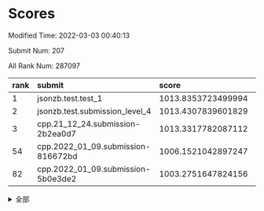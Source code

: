 # Scores

Modified Time: 2022-03-03 00:40:13

Submit Num: 207

All Rank Num: 287097

| rank |               submit               |       score        |       sigma        | pk_num |
| :--- | :--------------------------------- | :----------------- | :----------------- | :----- |
| 1    | jsonzb.test.test_1                 | 1013.8353723499994 | 0.8522782901754409 | 5547   |
| 2    | jsonzb.test.submission_level_4     | 1013.4307839601829 | 0.8359903990482205 | 5552   |
| 3    | cpp.21_12_24.submission-2b2ea0d7   | 1013.3317782087112 | 0.8105618157760685 | 5548   |
| 54   | cpp.2022_01_09.submission-816672bd | 1006.1521042897247 | 0.7208624422485492 | 5550   |
| 82   | cpp.2022_01_09.submission-5b0e3de2 | 1003.2751647824156 | 0.7041713318797337 | 5542   |


<details>
<summary>全部</summary>

| rank |                 submit                 |       score        |       sigma        | pk_num |
| :--- | :------------------------------------- | :----------------- | :----------------- | :----- |
| 1    | jsonzb.test.test_1                     | 1013.8353723499994 | 0.8522782901754409 | 5547   |
| 2    | jsonzb.test.submission_level_4         | 1013.4307839601829 | 0.8359903990482205 | 5552   |
| 3    | cpp.21_12_24.submission-2b2ea0d7       | 1013.3317782087112 | 0.8105618157760685 | 5548   |
| 4    | gobigger.level_3.submission_level_3_48 | 1011.8615187858579 | 0.7992400115367922 | 5545   |
| 5    | gobigger.level_3.submission_level_3_42 | 1011.8496300395346 | 0.7575012873463025 | 5552   |
| 6    | gobigger.level_3.submission_level_3_45 | 1011.8352986771893 | 0.796559768818065  | 5548   |
| 7    | gobigger.level_3.submission_level_3_19 | 1011.5704751161759 | 0.7738028906714283 | 5547   |
| 8    | gobigger.level_3.submission_level_3_47 | 1010.8961838589347 | 0.8020555703357352 | 5548   |
| 9    | gobigger.level_3.submission_level_3_34 | 1010.7275348485185 | 0.797149065950996  | 5549   |
| 10   | gobigger.level_3.submission_level_3_44 | 1010.722675585838  | 0.7815391178603841 | 5548   |
| 11   | gobigger.level_3.submission_level_3_1  | 1010.6283179072904 | 0.7875103375871271 | 5550   |
| 12   | gobigger.level_3.submission_level_3_7  | 1010.492659743419  | 0.7685977212796787 | 5548   |
| 13   | gobigger.level_3.submission_level_3_36 | 1010.4309833674755 | 0.7947680077631338 | 5553   |
| 14   | gobigger.level_3.submission_level_3_40 | 1010.3877194023893 | 0.7583871539720448 | 5549   |
| 15   | gobigger.level_3.submission_level_3_35 | 1010.2451817181758 | 0.7651721405638213 | 5550   |
| 16   | gobigger.level_3.submission_level_3_3  | 1010.1588518333444 | 0.7730226628264338 | 5543   |
| 17   | gobigger.level_3.submission_level_3_2  | 1010.1486600187666 | 0.754502301625556  | 5550   |
| 18   | gobigger.level_3.submission_level_3_0  | 1010.067658589395  | 0.7425165301246207 | 5545   |
| 19   | gobigger.level_3.submission_level_3_15 | 1010.062820792159  | 0.7767235425950298 | 5547   |
| 20   | gobigger.level_3.submission_level_3_20 | 1010.0524593455407 | 0.7648842326523367 | 5538   |
| 21   | gobigger.level_3.submission_level_3_30 | 1010.0457541703856 | 0.7684899924843918 | 5545   |
| 22   | gobigger.level_3.submission_level_3_38 | 1010.032111113689  | 0.7689188980734557 | 5548   |
| 23   | gobigger.level_3.submission_level_3_24 | 1010.0287720989484 | 0.7694257311190843 | 5548   |
| 24   | gobigger.level_3.submission_level_3_13 | 1009.992961809427  | 0.743790394891532  | 5548   |
| 25   | gobigger.level_3.submission_level_3_12 | 1009.9701874959193 | 0.7615471387890205 | 5547   |
| 26   | gobigger.level_3.submission_level_3_16 | 1009.9626573270378 | 0.7520368858880165 | 5547   |
| 27   | gobigger.level_3.submission_level_3_5  | 1009.9541544748354 | 0.7546686110349523 | 5543   |
| 28   | gobigger.level_3.submission_level_3_22 | 1009.9313675454305 | 0.7636865315617182 | 5547   |
| 29   | gobigger.level_3.submission_level_3_32 | 1009.9188644208788 | 0.7434810739827895 | 5549   |
| 30   | gobigger.level_3.submission_level_3_21 | 1009.9078022976383 | 0.7621877443286801 | 5548   |
| 31   | gobigger.level_3.submission_level_3_8  | 1009.8772140950801 | 0.7772081717662753 | 5550   |
| 32   | gobigger.level_3.submission_level_3_6  | 1009.8702557462748 | 0.7482539260006256 | 5542   |
| 33   | gobigger.level_3.submission_level_3_43 | 1009.8120183758529 | 0.7515361802468725 | 5546   |
| 34   | gobigger.level_3.submission_level_3_39 | 1009.778581277079  | 0.7473110775780001 | 5547   |
| 35   | gobigger.level_3.submission_level_3_23 | 1009.7224975525273 | 0.7367937648230847 | 5545   |
| 36   | gobigger.level_3.submission_level_3_33 | 1009.7218125642933 | 0.7515257710228207 | 5548   |
| 37   | gobigger.level_3.submission_level_3_14 | 1009.7120358384359 | 0.7700798612190477 | 5542   |
| 38   | gobigger.level_3.submission_level_3_9  | 1009.6725479005931 | 0.7547841576034585 | 5553   |
| 39   | gobigger.level_3.submission_level_3_26 | 1009.5547693339665 | 0.7574579382658391 | 5549   |
| 40   | gobigger.level_3.submission_level_3_18 | 1009.4912578724379 | 0.7453970198727498 | 5548   |
| 41   | gobigger.level_3.submission_level_3_17 | 1009.3881091446951 | 0.7424429514092364 | 5538   |
| 42   | gobigger.level_3.submission_level_3_25 | 1009.3061566524573 | 0.765648113169434  | 5545   |
| 43   | gobigger.level_3.submission_level_3_37 | 1009.2546082676124 | 0.7362578170189947 | 5544   |
| 44   | gobigger.level_3.submission_level_3_46 | 1009.2352391554724 | 0.7443549149120351 | 5551   |
| 45   | gobigger.level_3.submission_level_3_4  | 1009.1867489369749 | 0.741174156624637  | 5540   |
| 46   | gobigger.level_3.submission_level_3_10 | 1009.0767042133355 | 0.7571517610254201 | 5549   |
| 47   | gobigger.level_3.submission_level_3_49 | 1008.8824392586614 | 0.7471493936775376 | 5551   |
| 48   | gobigger.level_3.submission_level_3_28 | 1008.8700322347768 | 0.7416961895744573 | 5544   |
| 49   | gobigger.level_3.submission_level_3_27 | 1008.7535829595087 | 0.7689604069600592 | 5546   |
| 50   | gobigger.level_3.submission_level_3_29 | 1008.6981459276492 | 0.7380650877830192 | 5539   |
| 51   | gobigger.level_3.submission_level_3_31 | 1008.5916836577521 | 0.7486368618686382 | 5551   |
| 52   | gobigger.level_3.submission_level_3_11 | 1008.4703149443015 | 0.7501570467246895 | 5552   |
| 53   | gobigger.level_3.submission_level_3_41 | 1008.165171732212  | 0.7375238204033062 | 5552   |
| 54   | cpp.2022_01_09.submission-816672bd     | 1006.1521042897247 | 0.7208624422485492 | 5550   |
| 55   | gobigger.level_1.submission_level_1_45 | 1005.2248452014412 | 0.7290821268589209 | 5547   |
| 56   | gobigger.level_1.submission_level_1_41 | 1004.7187542890864 | 0.7190452769113321 | 5551   |
| 57   | gobigger.level_1.submission_level_1_2  | 1004.4785487613552 | 0.7216078639724051 | 5550   |
| 58   | gobigger.level_1.submission_level_1_31 | 1004.4687258497964 | 0.7195634548483384 | 5547   |
| 59   | gobigger.level_1.submission_level_1_11 | 1004.1708365171157 | 0.7173962186234196 | 5545   |
| 60   | gobigger.level_1.submission_level_1_4  | 1004.1435638601944 | 0.7248857528673712 | 5547   |
| 61   | gobigger.level_1.submission_level_1_39 | 1004.1356269165092 | 0.7223620507052274 | 5549   |
| 62   | gobigger.level_1.submission_level_1_10 | 1004.0924309775414 | 0.7126245544813977 | 5548   |
| 63   | gobigger.level_1.submission_level_1_1  | 1004.0703306867227 | 0.7247051244998227 | 5545   |
| 64   | gobigger.level_1.submission_level_1_24 | 1003.9441075397006 | 0.7203251889290884 | 5553   |
| 65   | gobigger.level_1.submission_level_1_28 | 1003.9405160180897 | 0.7360889212365859 | 5551   |
| 66   | gobigger.level_1.submission_level_1_12 | 1003.8460808026275 | 0.7055037113016575 | 5548   |
| 67   | gobigger.level_1.submission_level_1_16 | 1003.824931178729  | 0.7144836371270216 | 5549   |
| 68   | gobigger.level_1.submission_level_1_32 | 1003.8120961756773 | 0.7207002265566473 | 5549   |
| 69   | gobigger.level_1.submission_level_1_38 | 1003.7996379833666 | 0.7156514035000399 | 5547   |
| 70   | gobigger.level_1.submission_level_1_20 | 1003.6533836089624 | 0.7291891571551845 | 5544   |
| 71   | gobigger.level_1.submission_level_1_46 | 1003.6506810747816 | 0.7163523620487549 | 5550   |
| 72   | gobigger.level_1.submission_level_1_15 | 1003.6305379909289 | 0.7156271033795218 | 5547   |
| 73   | gobigger.level_1.submission_level_1_5  | 1003.6257471567229 | 0.7049797486392707 | 5548   |
| 74   | gobigger.level_1.submission_level_1_43 | 1003.6232099015914 | 0.7237521427337961 | 5548   |
| 75   | gobigger.level_1.submission_level_1_33 | 1003.5840365807153 | 0.7151974381825981 | 5547   |
| 76   | gobigger.level_1.submission_level_1_44 | 1003.579628102757  | 0.7195597891517403 | 5552   |
| 77   | gobigger.level_1.submission_level_1_8  | 1003.5197270207387 | 0.7185643021790671 | 5546   |
| 78   | gobigger.level_1.submission_level_1_19 | 1003.4870072746925 | 0.7158195793626251 | 5549   |
| 79   | gobigger.level_1.submission_level_1_49 | 1003.4408108806015 | 0.7137392691038337 | 5547   |
| 80   | gobigger.level_1.submission_level_1_22 | 1003.3775583925818 | 0.7240702598155423 | 5544   |
| 81   | gobigger.level_1.submission_level_1_48 | 1003.3684982223865 | 0.7050689882638497 | 5546   |
| 82   | cpp.2022_01_09.submission-5b0e3de2     | 1003.2751647824156 | 0.7041713318797337 | 5542   |
| 83   | gobigger.level_1.submission_level_1_47 | 1003.1730626489181 | 0.7127543878477529 | 5547   |
| 84   | gobigger.level_1.submission_level_1_0  | 1003.149148710348  | 0.6960435493666992 | 5554   |
| 85   | gobigger.level_1.submission_level_1_26 | 1003.1087398990464 | 0.7230790926199249 | 5550   |
| 86   | gobigger.level_1.submission_level_1_7  | 1003.0849419661779 | 0.7218755454910634 | 5546   |
| 87   | gobigger.level_1.submission_level_1_23 | 1003.0531799579913 | 0.7180673295009107 | 5548   |
| 88   | gobigger.level_1.submission_level_1_35 | 1003.0148651746028 | 0.7172492018437051 | 5547   |
| 89   | gobigger.level_1.submission_level_1_29 | 1002.9680778071967 | 0.7293747848614126 | 5550   |
| 90   | gobigger.level_1.submission_level_1_17 | 1002.9470443414561 | 0.7156451676718715 | 5549   |
| 91   | gobigger.level_1.submission_level_1_27 | 1002.8430473484113 | 0.7385488633228989 | 5546   |
| 92   | gobigger.level_1.submission_level_1_42 | 1002.7439836793088 | 0.7187474284685672 | 5545   |
| 93   | gobigger.level_1.submission_level_1_37 | 1002.7436657280177 | 0.7277136208865522 | 5550   |
| 94   | gobigger.level_1.submission_level_1_18 | 1002.734931106987  | 0.7052232415133612 | 5550   |
| 95   | gobigger.level_1.submission_level_1_9  | 1002.7201503781222 | 0.7074718100165676 | 5554   |
| 96   | gobigger.level_1.submission_level_1_30 | 1002.4698896827043 | 0.715902669995572  | 5548   |
| 97   | gobigger.level_1.submission_level_1_13 | 1002.4213495462876 | 0.7065574111825138 | 5543   |
| 98   | gobigger.level_1.submission_level_1_34 | 1002.3962679231386 | 0.7278317847216285 | 5541   |
| 99   | gobigger.level_1.submission_level_1_36 | 1002.307594865339  | 0.7105590186939641 | 5546   |
| 100  | gobigger.level_1.submission_level_1_21 | 1002.2923515519317 | 0.7023206034033284 | 5543   |
| 101  | gobigger.level_1.submission_level_1_25 | 1002.1064648671484 | 0.7092495577231409 | 5549   |
| 102  | gobigger.level_1.submission_level_1_14 | 1002.0718056054847 | 0.7133363668617899 | 5547   |
| 103  | gobigger.level_1.submission_level_1_3  | 1001.7592354709377 | 0.7236577855124506 | 5551   |
| 104  | gobigger.level_1.submission_level_1_40 | 1001.5030803309909 | 0.7252039097679317 | 5548   |
| 105  | gobigger.level_1.submission_level_1_6  | 1001.449677672984  | 0.7047626975793627 | 5545   |
| 106  | gobigger.random.submission_random_37   | 998.0938189413935  | 0.7131020264932912 | 5551   |
| 107  | gobigger.random.submission_random_13   | 997.7695769909793  | 0.7077546384332541 | 5548   |
| 108  | gobigger.random.submission_random_22   | 996.9894634562651  | 0.7232500942018895 | 5551   |
| 109  | gobigger.random.submission_random_12   | 996.9743495389935  | 0.7001555868209051 | 5548   |
| 110  | gobigger.random.submission_random_34   | 996.8615480043615  | 0.7108966492610912 | 5550   |
| 111  | gobigger.random.submission_random_48   | 996.7916062216312  | 0.7146007109690818 | 5545   |
| 112  | gobigger.random.submission_random_10   | 996.7134120293093  | 0.7121489729671984 | 5543   |
| 113  | gobigger.random.submission_random_24   | 996.7080560798744  | 0.7113857761243889 | 5548   |
| 114  | gobigger.random.submission_random_30   | 996.6684255242335  | 0.7183028430080713 | 5548   |
| 115  | gobigger.random.submission_random_49   | 996.6582353809955  | 0.7039696238599017 | 5547   |
| 116  | gobigger.random.submission_random_20   | 996.6132766789333  | 0.7016316174494764 | 5551   |
| 117  | gobigger.random.submission_random_5    | 996.5856453965131  | 0.7112559711320949 | 5550   |
| 118  | gobigger.random.submission_random_45   | 996.4696323299609  | 0.6991818845641402 | 5545   |
| 119  | gobigger.random.submission_random_43   | 996.3972112082693  | 0.7063371429194174 | 5547   |
| 120  | gobigger.random.submission_random_44   | 996.3948968223488  | 0.7201778919899984 | 5547   |
| 121  | gobigger.random.submission_random_31   | 996.3883758586555  | 0.7144996381966111 | 5550   |
| 122  | gobigger.random.submission_random_40   | 996.3025783733833  | 0.6973217693309003 | 5552   |
| 123  | gobigger.random.submission_random_14   | 996.2092312805532  | 0.7108191292719835 | 5548   |
| 124  | gobigger.random.submission_random_11   | 996.2037182175737  | 0.7221815016534887 | 5548   |
| 125  | gobigger.random.submission_random_19   | 996.1507208825508  | 0.7050113751794646 | 5544   |
| 126  | gobigger.random.submission_random_28   | 996.1444866763904  | 0.7166967883572001 | 5550   |
| 127  | gobigger.random.submission_random_32   | 996.1296546146232  | 0.7265070576434401 | 5550   |
| 128  | gobigger.random.submission_random_17   | 996.1192269052086  | 0.7124361795670764 | 5546   |
| 129  | gobigger.random.submission_random_26   | 996.1060564924591  | 0.7020561230969311 | 5551   |
| 130  | gobigger.random.submission_random_38   | 996.095590733605   | 0.7238133590535429 | 5551   |
| 131  | gobigger.random.submission_random_42   | 996.0259739247713  | 0.70758078423952   | 5547   |
| 132  | gobigger.random.submission_random_9    | 996.0164696815796  | 0.7233207949174875 | 5545   |
| 133  | gobigger.random.submission_random_35   | 995.9914209630773  | 0.7110078018591117 | 5546   |
| 134  | gobigger.random.submission_random_0    | 995.9466442581707  | 0.7185117688387853 | 5545   |
| 135  | gobigger.random.submission_random_36   | 995.9348419155617  | 0.7030982246171562 | 5546   |
| 136  | gobigger.random.submission_random_47   | 995.9244772744369  | 0.7030883378923728 | 5542   |
| 137  | gobigger.random.submission_random_23   | 995.8792279623698  | 0.7211419958974021 | 5547   |
| 138  | gobigger.random.submission_random_1    | 995.8588045991953  | 0.7200708616999638 | 5550   |
| 139  | gobigger.random.submission_random_2    | 995.8458962896757  | 0.7075840023034617 | 5549   |
| 140  | gobigger.random.submission_random_16   | 995.8257993545627  | 0.7108157471194972 | 5547   |
| 141  | gobigger.random.submission_random_46   | 995.7701765310366  | 0.7185142120843877 | 5550   |
| 142  | gobigger.random.submission_random_21   | 995.7024075704879  | 0.7093292149187955 | 5544   |
| 143  | gobigger.random.submission_random_18   | 995.6292539137985  | 0.7259674703395954 | 5546   |
| 144  | gobigger.random.submission_random_8    | 995.6192852294959  | 0.7117049379577027 | 5552   |
| 145  | gobigger.random.submission_random_29   | 995.5584811059654  | 0.6929787266881496 | 5542   |
| 146  | gobigger.random.submission_random_7    | 995.555672054668   | 0.7200153263013593 | 5546   |
| 147  | gobigger.random.submission_random_6    | 995.5360895223812  | 0.720175839313171  | 5549   |
| 148  | gobigger.random.submission_random_39   | 995.4898837257435  | 0.7095909258185987 | 5549   |
| 149  | gobigger.random.submission_random_4    | 995.4274153957709  | 0.7179945808422978 | 5546   |
| 150  | gobigger.random.submission_random_25   | 995.3410355604522  | 0.7138732943537656 | 5547   |
| 151  | gobigger.random.submission_random_33   | 995.1497510705674  | 0.7088944683262979 | 5551   |
| 152  | gobigger.random.submission_random_41   | 994.9841682337926  | 0.7015318575928022 | 5547   |
| 153  | gobigger.random.submission_random_27   | 994.5029978797941  | 0.7328259467785675 | 5551   |
| 154  | gobigger.random.submission_random_15   | 994.50221304251    | 0.7134833127815547 | 5546   |
| 155  | gobigger.random.submission_random_3    | 994.4747943272808  | 0.723076423792887  | 5550   |
| 156  | gobigger.level_2.submission_level_2_40 | 993.749043662888   | 0.7366964381775443 | 5546   |
| 157  | gobigger.level_2.submission_level_2_20 | 993.2950129134234  | 0.7228028390649189 | 5550   |
| 158  | gobigger.level_2.submission_level_2_22 | 993.2914846404681  | 0.7474014198035203 | 5548   |
| 159  | gobigger.level_2.submission_level_2_24 | 993.1997015367372  | 0.7317432774033072 | 5548   |
| 160  | gobigger.level_2.submission_level_2_9  | 993.0246017619677  | 0.7552122533992333 | 5556   |
| 161  | gobigger.level_2.submission_level_2_41 | 993.0091107952592  | 0.7357003945182301 | 5547   |
| 162  | gobigger.level_2.submission_level_2_49 | 992.9337115855803  | 0.7464610917015267 | 5547   |
| 163  | gobigger.level_2.submission_level_2_37 | 992.8939369815835  | 0.7439362643823921 | 5548   |
| 164  | gobigger.level_2.submission_level_2_42 | 992.8938758042614  | 0.7395039366344313 | 5547   |
| 165  | gobigger.level_2.submission_level_2_15 | 992.7922922531639  | 0.7384688022697421 | 5547   |
| 166  | gobigger.level_2.submission_level_2_2  | 992.7817121551443  | 0.72195926522543   | 5548   |
| 167  | gobigger.level_2.submission_level_2_4  | 992.762300117281   | 0.7491432216688132 | 5546   |
| 168  | gobigger.level_2.submission_level_2_27 | 992.7385249297972  | 0.7334366701583127 | 5546   |
| 169  | gobigger.level_2.submission_level_2_45 | 992.6612541226743  | 0.7383880438690563 | 5552   |
| 170  | gobigger.level_2.submission_level_2_7  | 992.5905679562521  | 0.7302671179841103 | 5548   |
| 171  | gobigger.level_2.submission_level_2_10 | 992.5133285326007  | 0.7362954755697971 | 5548   |
| 172  | gobigger.level_2.submission_level_2_11 | 992.4657307771423  | 0.7491834680735818 | 5542   |
| 173  | gobigger.level_2.submission_level_2_29 | 992.4521960040724  | 0.729545939866786  | 5553   |
| 174  | gobigger.level_2.submission_level_2_48 | 992.4457162268685  | 0.7211493438947099 | 5549   |
| 175  | gobigger.level_2.submission_level_2_13 | 992.4397243685676  | 0.7588042859626132 | 5552   |
| 176  | gobigger.level_2.submission_level_2_38 | 992.3717961503538  | 0.7324532966533566 | 5548   |
| 177  | gobigger.level_2.submission_level_2_30 | 992.2363494158107  | 0.7432426885012089 | 5547   |
| 178  | gobigger.level_2.submission_level_2_47 | 992.2344380537305  | 0.7378106373161755 | 5548   |
| 179  | gobigger.level_2.submission_level_2_25 | 992.2063879756118  | 0.7518709002134826 | 5551   |
| 180  | gobigger.level_2.submission_level_2_23 | 992.1991629955484  | 0.755408094149602  | 5544   |
| 181  | gobigger.level_2.submission_level_2_26 | 992.1907417492146  | 0.7573054354141558 | 5549   |
| 182  | gobigger.level_2.submission_level_2_28 | 992.0866608543482  | 0.7293692436156886 | 5553   |
| 183  | gobigger.level_2.submission_level_2_43 | 991.9669323331808  | 0.7512072063498001 | 5544   |
| 184  | gobigger.level_2.submission_level_2_19 | 991.8791952822635  | 0.7398210487424839 | 5550   |
| 185  | gobigger.level_2.submission_level_2_18 | 991.768742367472   | 0.7485092608389949 | 5550   |
| 186  | gobigger.level_2.submission_level_2_12 | 991.7291042097796  | 0.7406430388741427 | 5544   |
| 187  | gobigger.level_2.submission_level_2_16 | 991.6958858948348  | 0.7308973828474532 | 5554   |
| 188  | gobigger.level_2.submission_level_2_1  | 991.6317777974851  | 0.7579831284867136 | 5552   |
| 189  | gobigger.level_2.submission_level_2_35 | 991.5264723975672  | 0.7415260363730363 | 5544   |
| 190  | gobigger.level_2.submission_level_2_14 | 991.4926637953266  | 0.7452498032762882 | 5552   |
| 191  | gobigger.level_2.submission_level_2_39 | 991.4165111575759  | 0.7496328903343438 | 5550   |
| 192  | gobigger.level_2.submission_level_2_31 | 991.3171936036424  | 0.7689227731715019 | 5548   |
| 193  | gobigger.level_2.submission_level_2_0  | 991.3120542725954  | 0.7754320789802858 | 5555   |
| 194  | gobigger.level_2.submission_level_2_6  | 991.288024379177   | 0.7328070380618692 | 5549   |
| 195  | gobigger.level_2.submission_level_2_36 | 991.2212746878179  | 0.7433963530047327 | 5544   |
| 196  | gobigger.level_2.submission_level_2_44 | 991.2139822164368  | 0.7515414246724264 | 5544   |
| 197  | gobigger.level_2.submission_level_2_8  | 991.1883757686428  | 0.7380994707040105 | 5550   |
| 198  | gobigger.level_2.submission_level_2_3  | 991.126306369118   | 0.7450281678590939 | 5550   |
| 199  | gobigger.level_2.submission_level_2_32 | 991.0476293342393  | 0.7488509234079754 | 5550   |
| 200  | gobigger.level_2.submission_level_2_46 | 991.0351005666109  | 0.7607799184577121 | 5550   |
| 201  | gobigger.level_2.submission_level_2_34 | 990.7323613446691  | 0.76251764767758   | 5545   |
| 202  | gobigger.level_2.submission_level_2_33 | 990.6936593613137  | 0.7639272913462924 | 5546   |
| 203  | gobigger.level_2.submission_level_2_5  | 990.5686091148593  | 0.7909483233125946 | 5549   |
| 204  | gobigger.level_2.submission_level_2_21 | 990.333037474432   | 0.7635535048382993 | 5548   |
| 205  | gobigger.level_2.submission_level_2_17 | 990.1101909088778  | 0.7687627095700302 | 5550   |
| 206  | gobigger.none.submission_none_0        | 978.2361988077138  | 1.324622057648586  | 5545   |
| 207  | gobigger.none.submission_none_1        | 974.9760175449414  | 1.5720214343767138 | 5549   |

</details>